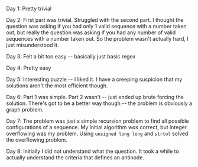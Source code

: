 Day 1: Pretty trivial

Day 2: First part was trivial. Struggled with the second part. I thought
       the question was asking if you had only 1 valid sequence with a number
       taken out, but really the question was asking if you had any number
       of valid sequences with a number taken out. So the problem wasn't actually
       hard, I just misunderstood it.

Day 3: Felt a bit too easy -- basically just basic regex

Day 4: Pretty easy

Day 5: Interesting puzzle -- I liked it. I have a creeping suspicion that my solutions aren't the most efficient though.

Day 6: Part 1 was simple. Part 2 wasn't -- just ended up brute forcing the solution. There's got to be a better way though -- the problem is obviously a graph problem.

Day 7: The problem was just a simple recursion problem to find all possible configurations of a sequence. My initial algorithm *was* correct, but integer overflowing was my problem. Using `unsigned long long` and `strtol` solved the overflowing problem.

Day 8: Initially I did not understand what the question. It took a while to actually understand the criteria that defines an antinode.